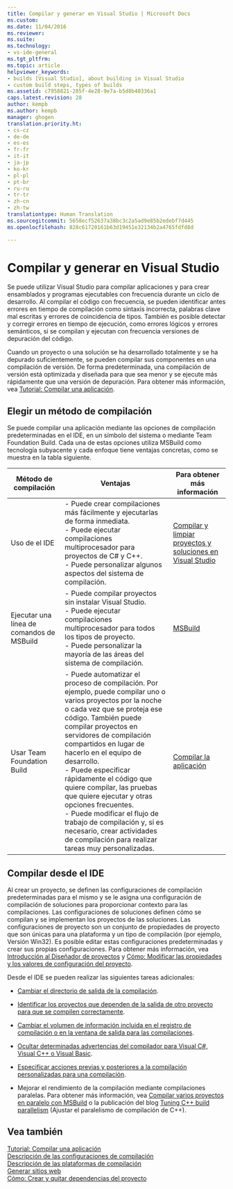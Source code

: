 ```yaml
---
title: Compilar y generar en Visual Studio | Microsoft Docs
ms.custom: 
ms.date: 11/04/2016
ms.reviewer: 
ms.suite: 
ms.technology:
- vs-ide-general
ms.tgt_pltfrm: 
ms.topic: article
helpviewer_keywords:
- builds [Visual Studio], about building in Visual Studio
- custom build steps, types of builds
ms.assetid: c7958821-285f-4e28-9e7a-b5d8b40336a1
caps.latest.revision: 28
author: kempb
ms.author: kempb
manager: ghogen
translation.priority.ht:
- cs-cz
- de-de
- es-es
- fr-fr
- it-it
- ja-jp
- ko-kr
- pl-pl
- pt-br
- ru-ru
- tr-tr
- zh-cn
- zh-tw
translationtype: Human Translation
ms.sourcegitcommit: 5658ecf52637a38bc3c2a5ad9e85b2edebf7d445
ms.openlocfilehash: 828c61720161b63d19451e32134b2a4765fdfd8d

---
```

# <a name="compiling-and-building-in-visual-studio"></a>Compilar y generar en Visual Studio
Se puede utilizar Visual Studio para compilar aplicaciones y para crear ensamblados y programas ejecutables con frecuencia durante un ciclo de desarrollo. Al compilar el código con frecuencia, se pueden identificar antes errores en tiempo de compilación como sintaxis incorrecta, palabras clave mal escritas y errores de coincidencia de tipos. También es posible detectar y corregir errores en tiempo de ejecución, como errores lógicos y errores semánticos, si se compilan y ejecutan con frecuencia versiones de depuración del código.  
  
 Cuando un proyecto o una solución se ha desarrollado totalmente y se ha depurado suficientemente, se pueden compilar sus componentes en una compilación de versión. De forma predeterminada, una compilación de versión está optimizada y diseñada para que sea menor y se ejecute más rápidamente que una versión de depuración. Para obtener más información, vea [Tutorial: Compilar una aplicación](../ide/walkthrough-building-an-application.md).  
  
## <a name="choosing-a-build-method"></a>Elegir un método de compilación  
 Se puede compilar una aplicación mediante las opciones de compilación predeterminadas en el IDE, en un símbolo del sistema o mediante Team Foundation Build. Cada una de estas opciones utiliza MSBuild como tecnología subyacente y cada enfoque tiene ventajas concretas, como se muestra en la tabla siguiente.  
  
|Método de compilación|Ventajas|Para obtener más información|  
|------------------|--------------|--------------------------|  
|Uso de el IDE|- Puede crear compilaciones más fácilmente y ejecutarlas de forma inmediata.<br />- Puede ejecutar compilaciones multiprocesador para proyectos de C# y C++.<br />- Puede personalizar algunos aspectos del sistema de compilación.|[Compilar y limpiar proyectos y soluciones en Visual Studio](../ide/building-and-cleaning-projects-and-solutions-in-visual-studio.md)|  
|Ejecutar una línea de comandos de MSBuild|- Puede compilar proyectos sin instalar Visual Studio.<br />- Puede ejecutar compilaciones multiprocesador para todos los tipos de proyecto.<br />- Puede personalizar la mayoría de las áreas del sistema de compilación.|[MSBuild](../msbuild/msbuild1.md)|  
|Usar Team Foundation Build|- Puede automatizar el proceso de compilación. Por ejemplo, puede compilar uno o varios proyectos por la noche o cada vez que se proteja ese código. También puede compilar proyectos en servidores de compilación compartidos en lugar de hacerlo en el equipo de desarrollo.<br />- Puede especificar rápidamente el código que quiere compilar, las pruebas que quiere ejecutar y otras opciones frecuentes.<br />- Puede modificar el flujo de trabajo de compilación y, si es necesario, crear actividades de compilación para realizar tareas muy personalizadas.|[Compilar la aplicación](http://msdn.microsoft.com/Library/a971b0f9-7c28-479d-a37b-8fd7e27ef692)|  
  
## <a name="building-from-the-ide"></a>Compilar desde el IDE  
 Al crear un proyecto, se definen las configuraciones de compilación predeterminadas para el mismo y se le asigna una configuración de compilación de soluciones para proporcionar contexto para las compilaciones. Las configuraciones de soluciones definen cómo se compilan y se implementan los proyectos de las soluciones. Las configuraciones de proyecto son un conjunto de propiedades de proyecto que son únicas para una plataforma y un tipo de compilación (por ejemplo, Versión Win32). Es posible editar estas configuraciones predeterminadas y crear sus propias configuraciones. Para obtener más información, vea [Introducción al Diseñador de proyectos](http://msdn.microsoft.com/en-us/898dd854-c98d-430c-ba1b-a913ce3c73d7) y [Cómo: Modificar las propiedades y los valores de configuración del proyecto](http://msdn.microsoft.com/en-us/e7184bc5-2f2b-4b4f-aa9a-3ecfcbc48b67).  
  
 Desde el IDE se pueden realizar las siguientes tareas adicionales:  
  
-   [Cambiar el directorio de salida de la compilación](../ide/how-to-change-the-build-output-directory.md).  
  
-   [Identificar los proyectos que dependen de la salida de otro proyecto para que se compilen correctamente](../ide/how-to-create-and-remove-project-dependencies.md).  
  
-   [Cambiar el volumen de información incluida en el registro de compilación o en la ventana de salida para las compilaciones](../ide/how-to-view-save-and-configure-build-log-files.md).  
  
-   [Ocultar determinadas advertencias del compilador para Visual C#, Visual C++ o Visual Basic](../ide/how-to-suppress-compiler-warnings.md).  
  
-   [Especificar acciones previas y posteriores a la compilación personalizadas para una compilación](../ide/specifying-custom-build-events-in-visual-studio.md).  
  
-   Mejorar el rendimiento de la compilación mediante compilaciones paralelas. Para obtener más información, vea [Compilar varios proyectos en paralelo con MSBuild](../msbuild/building-multiple-projects-in-parallel-with-msbuild.md) o la publicación del blog [Tuning C++ build parallelism](http://blogs.msdn.com/b/msbuild/archive/2010/03/08/tuning-c-build-parallelism-in-vs2010.aspx) (Ajustar el paralelismo de compilación de C++).  
  
## <a name="see-also"></a>Vea también  
 [Tutorial: Compilar una aplicación](../ide/walkthrough-building-an-application.md)   
 [Descripción de las configuraciones de compilación](../ide/understanding-build-configurations.md)   
 [Descripción de las plataformas de compilación](../ide/understanding-build-platforms.md)   
 [Generar sitios web](http://msdn.microsoft.com/Library/a9cbb88c-8fff-4c67-848b-98fbfd823193)   
 [Cómo: Crear y quitar dependencias del proyecto](../ide/how-to-create-and-remove-project-dependencies.md)


<!--HONumber=Feb17_HO4-->



